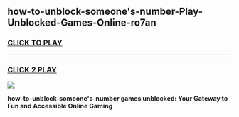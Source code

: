 
## how-to-unblock-someone's-number-Play-Unblocked-Games-Online-ro7an
<h3>
<a href="https://premium76.site?title=how-to-unblock-someone's-number&ref=25A">CLICK TO PLAY</a></h3>
<hr>

<h3>
<a href="https://premium76.site?title=how-to-unblock-someone's-number&ref=25A">CLICK 2 PLAY</a>
  
</h3>

<a href="https://premium76.site?title=how-to-unblock-someone's-number&ref=25A"><img src="https://clearcache.store/games.png"></a>


**how-to-unblock-someone's-number games unblocked: Your Gateway to Fun and Accessible Online Gaming**
